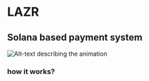 # LAZR

## Solana based payment system


![Alt-text describing the animation](https://media1.tenor.com/m/kqi8vJhT8PoAAAAC/larry-enticer.gif)


### how it works?

